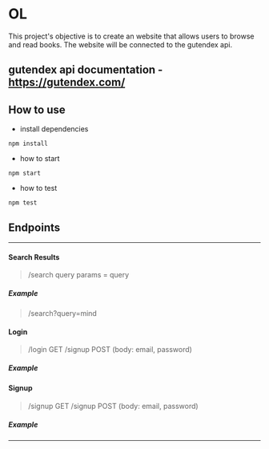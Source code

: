 # OL

This project's objective is to create an website that allows users to browse and read books. The website will be connected to the gutendex api.

## gutendex api documentation - https://gutendex.com/

## How to use

* install dependencies

``npm install
``

* how to start

``npm start
``

* how to test

``npm test
``

## Endpoints

---

#### Search Results

> /search
> query params = query

##### Example

> /search?query=mind


#### Login

> /login GET
> /signup POST (body: email, password)

##### Example

> 

#### Signup

> /signup GET
> /signup POST (body: email, password)

##### Example

> 

---
